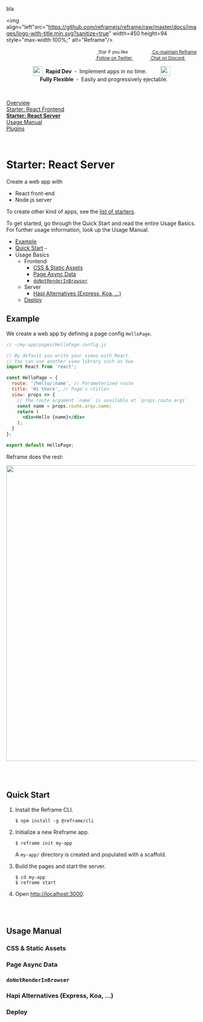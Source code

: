<!---






    WARNING, READ THIS.
    This is a computed file. Do not edit.
    Edit `/docs/react-server.template.md` instead.












    WARNING, READ THIS.
    This is a computed file. Do not edit.
    Edit `/docs/react-server.template.md` instead.












    WARNING, READ THIS.
    This is a computed file. Do not edit.
    Edit `/docs/react-server.template.md` instead.












    WARNING, READ THIS.
    This is a computed file. Do not edit.
    Edit `/docs/react-server.template.md` instead.












    WARNING, READ THIS.
    This is a computed file. Do not edit.
    Edit `/docs/react-server.template.md` instead.






-->
bla

<img align="left"src="https://github.com/reframejs/reframe/raw/master/docs/images/logo-with-title.min.svg?sanitize=true" width=450 height=94 style="max-width:100%;" alt="Reframe"/>

<p align="right">
    <sup>
        <a href="#">
            <img
              src="https://github.com/reframejs/reframe/raw/master/docs/images/star.svg?sanitize=true"
              width="16"
              height="12"
            >
        </a>
        Star if you like
        &nbsp;&nbsp;&nbsp;&nbsp;
        &nbsp;&nbsp;&nbsp;&nbsp;
        &nbsp;&nbsp;
        <a href="https://github.com/reframejs/reframe/blob/master/docs/contributing.md">
            <img
              src="https://github.com/reframejs/reframe/raw/master/docs/images/biceps.min.svg?sanitize=true"
              width="16"
              height="14"
            >
            Co-maintain Reframe
        </a>
    </sup>
    <br/>
    <sup>
        <a href="https://twitter.com/reframejs">
            <img
              src="https://github.com/reframejs/reframe/raw/master/docs/images/twitter-logo.svg?sanitize=true"
              width="15"
              height="13"
            >
            Follow on Twitter
        </a>
        &nbsp;&nbsp;&nbsp;&nbsp;&nbsp;
        &nbsp;&nbsp;
        <a href="https://discord.gg/kqXf65G">
            <img
              src="https://github.com/reframejs/reframe/raw/master/docs/images/chat.svg?sanitize=true"
              width="14"
              height="10"
            >
            Chat on Discord
        </a>
        &nbsp;&nbsp;&nbsp;&nbsp;
        &nbsp;&nbsp;&nbsp;&nbsp;
    </sup>
</p>

<div><p align="center">
    <sub><sub><img src="https://github.com/reframejs/reframe/raw/docs/docs/images/thunderbolt.min.svg?sanitize=true" width="26" height="26"></sub></sub>&nbsp;&nbsp;<b>Rapid&nbsp;Dev</b>&nbsp;&nbsp;&#8209;&nbsp;&nbsp;Implement&nbsp;apps&nbsp;in&nbsp;no&nbsp;time.
    &nbsp; &nbsp; &nbsp; &nbsp;
    <sub><sub><img src="https://github.com/reframejs/reframe/raw/docs/docs/images/tornado.min.svg?sanitize=true" width="26" height="26"></sub></sub>&nbsp;&nbsp;&nbsp;<b>Fully&nbsp;Flexible</b>&nbsp;&nbsp;&#8209;&nbsp;&nbsp;Easily&nbsp;and&nbsp;progressively&nbsp;ejectable.
</p></div>

<br/>

[Overview](/../../)<br/>
[Starter: React Frontend](/docs/react-frontend.md)<br/>
[**Starter: React Server**](/docs/react-server.md)<br/>
[Usage Manual](/docs/usage-manual.md)<br/>
[Plugins](/docs/plugins.md)

<br/>

# Starter: React Server

Create a web app with
 - React front-end
 - Node.js server

To create other kind of apps, see the [list of starters]().

To get started, go through the Quick Start and read the entire Usage Basics.
For further usage information, look up the Usage Manual.

- [Example]()
- [Quick Start]()
&#9135;
- Usage Basics
  - Frontend
    - [CSS & Static Assets]()
    - [Page Async Data]()
    - [`doNotRenderInBrowser`]()
  - Server
    - [Hapi Alternatives (Express, Koa, ...)]()
  - [Deploy]()

## Example

We create a web app
by defining a page config `HelloPage`.

~~~jsx
// ~/my-app/pages/HelloPage.config.js

// By default you write your views with React.
// You can use another view library such as Vue.
import React from 'react';

const HelloPage = {
  route: '/hello/:name', // Parameterized route
  title: 'Hi there', // Page's <title>
  view: props => {
    // The route argument `name` is available at `props.route.args`
    const name = props.route.args.name;
    return (
      <div>Hello {name}</div>
    );
  }
};

export default HelloPage;
~~~

Reframe does the rest:

<p align="center">
    <img src='https://github.com/reframejs/reframe/raw/master/docs/images/reframe-start.png?sanitize=true' width="780" style="max-width:100%;"/>
</p>

<br/>
<br/>

## Quick Start

1. Install the Reframe CLI.
   ~~~shell
   $ npm install -g @reframe/cli
   ~~~

2. Initialize a new Rreframe app.
   ~~~shell
   $ reframe init my-app
   ~~~
   A `my-app/` directory is created and populated with a scaffold.

3. Build the pages and start the server.
   ~~~shell
   $ cd my-app
   $ reframe start
   ~~~

4. Open [http://localhost:3000](http://localhost:3000).

<br/>
<br/>


## Usage Manual

### CSS & Static Assets

### Page Async Data

### `doNotRenderInBrowser`

### Hapi Alternatives (Express, Koa, ...)

### Deploy

<!---






    WARNING, READ THIS.
    This is a computed file. Do not edit.
    Edit `/docs/react-server.template.md` instead.












    WARNING, READ THIS.
    This is a computed file. Do not edit.
    Edit `/docs/react-server.template.md` instead.












    WARNING, READ THIS.
    This is a computed file. Do not edit.
    Edit `/docs/react-server.template.md` instead.












    WARNING, READ THIS.
    This is a computed file. Do not edit.
    Edit `/docs/react-server.template.md` instead.












    WARNING, READ THIS.
    This is a computed file. Do not edit.
    Edit `/docs/react-server.template.md` instead.






-->
